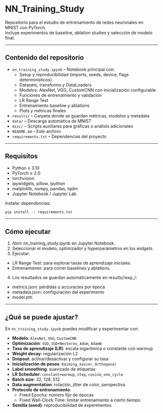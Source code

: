 # NN_Training_Study

Repositorio para el estudio de entrenamiento de redes neuronales en MNIST con PyTorch.  
Incluye experimentos de baseline, ablation studies y selección de modelo final.

---

## Contenido del repositorio

- `nn_training_study.ipynb` – Notebook principal con:
  - Setup y reproducibilidad (imports, seeds, device, flags determinísticos)
  - Datasets, transforms y DataLoaders
  - Modelos: AlexNet, VGG, CustomCNN con inicialización configurable
  - Funciones de entrenamiento y validación
  - LR Range Test
  - Entrenamiento baseline y ablations
  - Plots y métricas finales
- `results/` – Carpeta donde se guardan métricas, modelos y metadata
- `data/` – Descarga automática de MNIST
- `misc/` – Scripts auxiliares para gráficas o análisis adicionales
- `README.md` – Este archivo
- `requirements.txt` – Dependencias del proyecto

---

## Requisitos

- Python ≥ 3.10
- PyTorch ≥ 2.0
- torchvision
- ipywidgets, pillow, ipython
- matplotlib, numpy, pandas, tqdm
- Jupyter Notebook / Jupyter Lab

Instalar dependencias:

```bash
pip install -r requirements.txt
```
___

## Cómo ejecutar

1.	Abrir nn_training_study.ipynb en Jupyter Notebook.
2. Seleccionar el modelo, optimizador y hyperparámetros en los widgets.
3.	Ejecutar:
   * LR Range Test: para explorar tasas de aprendizaje iniciales.
   * Entrenamiento: para correr baselines y ablations.
4.	Los resultados se guardan automáticamente en results/<modelo>/exp_<n>/:
   * metrics.json: pérdidas y accuracies por época
   * metadata.json: configuración del experimento
   * model.pth

___
## ¿Qué se puede ajustar?

En `nn_training_study.ipynb` puedes modificar y experimentar con:

- **Modelo**: `AlexNet`, `VGG`, `CustomCNN`
- **Optimización**: `SGD`, `SGD+Nesterov`, `Adam`, `AdamW`
- **Tasa de aprendizaje (LR)**: escala logarítmica o constante con warmup
- **Weight decay**: regularización L2
- **Dropout**: activar/desactivar y configurar su tasa
- **Inicialización de pesos**: `Kaiming`, `Xavier`, `Orthogonal`
- **Label smoothing**: suavizado de etiquetas
- **LR Scheduler**: `constant+warmup`, `step`, `cosine`, `one_cycle`
- **Batch size**: 32, 128, 512
- **Data augmentation**: rotación, jitter de color, perspectiva
- **Protocolo de entrenamiento**: 
  - Fixed Epochs: número fijo de épocas
  - Fixed Wall-Clock Time: limitar entrenamiento a cierto tiempo
- **Semilla (seed)**: reproducibilidad de experimentos

